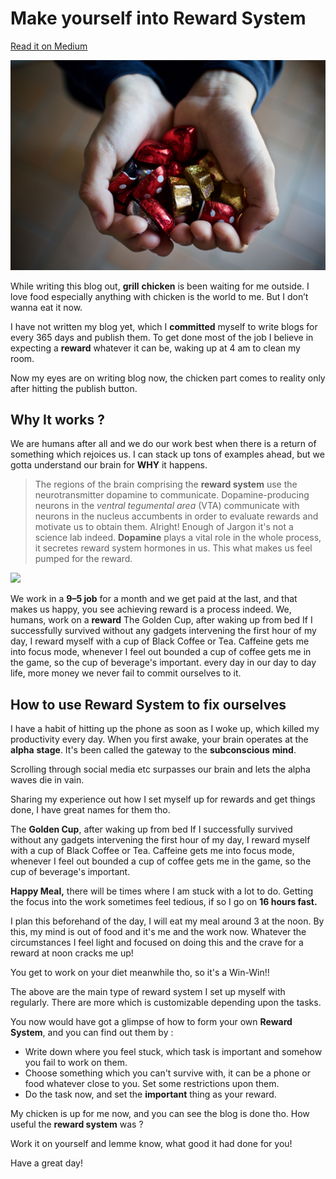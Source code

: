 # Make yourself into Reward System 

[Read it on Medium](https://ashikshafi0.medium.com/make-yourself-into-reward-system-cfc27c593d0c)


![](/images/blog9-pic1.jpg)

While writing this blog out, **grill** **chicken** is been waiting for me outside. I love food especially anything with chicken is the world to me. But I don’t wanna eat it now.

I have not written my blog yet, which I **committed** myself to write blogs for every 365 days and publish them. To get done most of the job I believe in expecting a **reward** whatever it can be, waking up at 4 am to clean my room.

Now my eyes are on writing blog now, the chicken part comes to reality only after hitting the publish button.  

## Why It works ?

We are humans after all and we do our work best when there is a return of something which rejoices us. I can stack up tons of examples ahead, but we gotta understand our brain for **WHY** it happens. 

> The regions of the brain comprising the **reward system** use the neurotransmitter dopamine to communicate. Dopamine-producing neurons in the *ventral tegumental area* (VTA) communicate with neurons in the nucleus accumbents in order to evaluate rewards and motivate us to obtain them.
Alright! Enough of Jargon it's not a science lab indeed. **Dopamine** plays a vital role in the whole process, it secretes reward system hormones in us. This what makes us feel pumped for the reward.

![](/images/blog9-pic1.png)


We work in a **9–5 job** for a month and we get paid at the last, and that makes us happy, you see achieving reward is a process indeed. We, humans, work on a **reward** The Golden Cup, after waking up from bed If I successfully survived without any gadgets intervening the first hour of my day, I reward myself with a cup of Black Coffee or Tea. Caffeine gets me into focus mode, whenever I feel out bounded a cup of coffee gets me in the game, so the cup of beverage's important. every day in our day to day life, more money we never fail to commit ourselves to it.

## How to use Reward System to fix ourselves

I have a habit of hitting up the phone as soon as I woke up, which killed my productivity every day. When you first awake, your brain operates at the **alpha** **stage**. It's been called the gateway to the **subconscious** **mind**.

Scrolling through social media etc surpasses our brain and lets the alpha waves die in vain.

Sharing my experience out how I set myself up for rewards and get things done, I have great names for them tho. 

The **Golden Cup**, after waking up from bed If I successfully survived without any gadgets intervening the first hour of my day, I reward myself with a cup of Black Coffee or Tea. Caffeine gets me into focus mode, whenever I feel out bounded a cup of coffee gets me in the game, so the cup of beverage's important.

**Happy Meal,** there will be times where I am stuck with a lot to do. Getting the focus into the work sometimes feel tedious, if so I go on  **16 hours fast.** 

I plan this beforehand of the day, I will eat my meal around 3 at the noon. By this, my mind is out of food and it's me and the work now. Whatever the circumstances I feel light and focused on doing this and the crave for a reward at noon cracks me up!

You get to work on your diet meanwhile tho, so it's a Win-Win!! 

The above are the main type of reward system I set up myself with regularly. There are more which is customizable depending upon the tasks. 

You now would have got a glimpse of how to form your own **Reward System**, and you can find out them by : 

- Write down where you feel stuck, which task is important and somehow you fail to work on them.
- Choose something which you can't survive with, it can be a phone or food whatever close to you. Set some restrictions upon them.
- Do the task now, and set the **important** thing as your reward.

My chicken is up for me now, and you can see the blog is done tho. How useful the **reward system** was ? 

Work it on yourself and lemme know, what good it had done for you! 

Have a great day!
